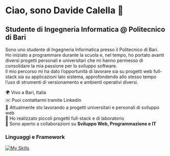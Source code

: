 # Ciao, sono Davide Calella 👋
## Studente di Ingegneria Informatica @ Politecnico di Bari

Sono uno studente di Ingegneria Informatica presso il Politecnico di Bari.  
Ho iniziato a programmare durante la scuola e, nel tempo, ho portato avanti diversi progetti personali e universitari che mi hanno permesso di consolidare la mia passione per lo sviluppo software.  
Il mio percorso mi ha dato l’opportunità di lavorare sia su progetti web full-stack sia su applicazioni lato sistema, approfondendo allo stesso tempo l’uso di strumenti di versionamento e ambienti operativi diversi.    

🌍 Vivo a Bari, Italia  
✉️ Puoi contattarmi tramite Linkedin<br>
🚀 Attualmente sto lavorando a progetti universitari e personali di sviluppo web<br>
🧠 Ho realizzato piccoli progetti full-stack e di laboratorio  
🤝 Sono aperto a collaborazioni su **Sviluppo Web, Programmazione e IT**  

### Linguaggi e Framework
[![My Skills](https://skillicons.dev/icons?i=js,nodejs,react,python,java,cpp,html,css,bootstrap,vscode,express,opencv,tensorflow)](https://skillicons.dev)
